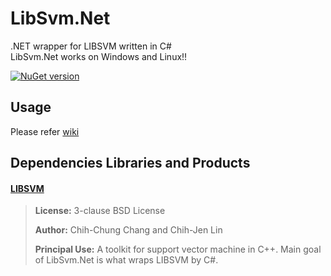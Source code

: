 # LibSvm.Net
 
.NET wrapper for LIBSVM written in C#  
LibSvm.Net works on Windows and Linux!!

[![NuGet version](https://badge.fury.io/nu/LibSvmDotNet.svg)](https://badge.fury.io/nu/LibSvmDotNet)

## Usage

Please refer [wiki](https://github.com/takuya-takeuchi/LibSvmDotNet/wiki)

## Dependencies Libraries and Products

#### [LIBSVM](https://github.com/cjlin1/libsvm)

> **License:** 3-clause BSD License
>
> **Author:** Chih-Chung Chang and Chih-Jen Lin
> 
> **Principal Use:** A toolkit for support vector machine in C++. Main goal of LibSvm.Net is what wraps LIBSVM by C#.